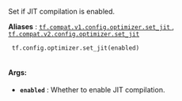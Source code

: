 Set if JIT compilation is enabled.

**Aliases** : [ `tf.compat.v1.config.optimizer.set_jit` ](/api_docs/python/tf/config/optimizer/set_jit), [ `tf.compat.v2.config.optimizer.set_jit` ](/api_docs/python/tf/config/optimizer/set_jit)

```
 tf.config.optimizer.set_jit(enabled)
 
```

#### Args:
- **`enabled`** : Whether to enable JIT compilation.
